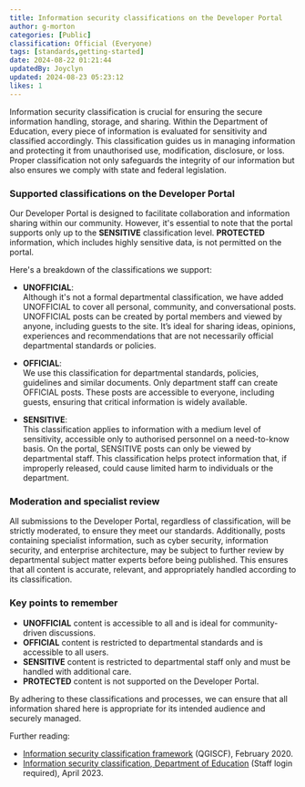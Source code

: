 ```yaml
---
title: Information security classifications on the Developer Portal
author: g-morton
categories: [Public]
classification: Official (Everyone)
tags: [standards,getting-started]
date: 2024-08-22 01:21:44 
updatedBy: Joyclyn
updated: 2024-08-23 05:23:12 
likes: 1
---
```


Information security classification is crucial for ensuring the secure information handling, storage, and sharing. Within the Department of Education, every piece of information is evaluated for sensitivity and classified accordingly. This classification guides us in managing information and protecting it from unauthorised use, modification, disclosure, or loss. Proper classification not only safeguards the integrity of our information but also ensures we comply with state and federal legislation.

### Supported classifications on the Developer Portal

Our Developer Portal is designed to facilitate collaboration and information sharing within our community. However, it's essential to note that the portal supports only up to the **SENSITIVE** classification level. **PROTECTED** information, which includes highly sensitive data, is not permitted on the portal.

Here's a breakdown of the classifications we support:

- **UNOFFICIAL**:  
Although it's not a formal departmental classification, we have added UNOFFICIAL to cover all personal, community, and conversational posts. UNOFFICIAL posts can be created by portal members and viewed by anyone, including guests to the site. It’s ideal for sharing ideas, opinions, experiences and recommendations that are not necessarily official departmental standards or policies.

- **OFFICIAL**:  
We use this classification for departmental standards, policies, guidelines and similar documents. Only department staff can create OFFICIAL posts. These posts are accessible to everyone, including guests, ensuring that critical information is widely available.

- **SENSITIVE**:  
 This classification applies to information with a medium level of sensitivity, accessible only to authorised personnel on a need-to-know basis. On the portal, SENSITIVE posts can only be viewed by departmental staff. This classification helps protect information that, if improperly released, could cause limited harm to individuals or the department.

### Moderation and specialist review

All submissions to the Developer Portal, regardless of classification, will be strictly moderated, to ensure they meet our standards. Additionally, posts containing specialist information, such as cyber security, information security, and enterprise architecture, may be subject to further review by departmental subject matter experts before being published. This ensures that all content is accurate, relevant, and appropriately handled according to its classification.

### Key points to remember
- **UNOFFICIAL** content is accessible to all and is ideal for community-driven discussions.
- **OFFICIAL** content is restricted to departmental standards and is accessible to all users.
- **SENSITIVE** content is restricted to departmental staff only and must be handled with additional care.
- **PROTECTED** content is not supported on the Developer Portal.

By adhering to these classifications and processes, we can ensure that all information shared here is appropriate for its intended audience and securely managed.

Further reading:

- [Information security classification framework](https://www.forgov.qld.gov.au/information-and-communication-technology/qgea-policies-standards-and-guidelines/information-security-classification-framework-qgiscf) (QGISCF), February 2020.
- [Information security classification, Department of Education](https://intranet.qed.qld.gov.au/Services/InformationTechnology/information-management/Pages/information-security-classification.aspx) (Staff login required), April 2023.
